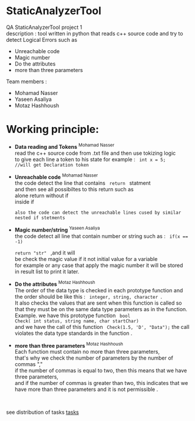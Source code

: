 # StaticAnalyzerTool
QA StaticAnalyzerTool project 1  
description : 
tool written in python that reads c++ source code and try to detect Logical Errors such as <br>
* Unreachable code
* Magic number
* Do the attributes
* more than three parameters

Team members : 
* Mohamad Nasser
* Yaseen Asaliya
* Motaz Hashhoush

# Working principle: 
* <b>Data reading and Tokens</b> <sup>Mohamad Nasser</sup> <br>
      read the c++ source code from .txt file and then use tokizing logic
      <br> to give each line a token to his state 
      for example : 
      <code>
        int x = 5; //will get Declaration token 
      </code>
* <b>Unreachable code</b> <sup>Mohamad Nasser</sup> <br>
      the code detect the line that contains <code> return  </code> statment
      <br> and then see all possibiltes to this return such as <br>
      alone return without if <br>
       inside if <br>
      
      also the code can detect the unreachable lines cused by similar nested if stetments 

* <b>Magic number/string</b> <sup>Yaseen Asaliya</sup>
     <br>the code detect all line that contain number or string such as : 
     <code> 
        if(x == -1)       
        return "str"
      </code> 
      ,and it will <br>
     be check the magic value if it not initial value for a variable <br>
     for example or any case that apply the magic number it will be stored <br>
     in result list to print it later.

* <b>Do the attributes</b> <sup>Motaz Hashhoush</sup> <br>
The order of the data type is checked in each prototype function and the order should be like this : <code> integer, string, character </code>. <br>
It also checks the values that are sent when this function is called so that they must be on the same data type parameters as in the function.  <br>
Example. we have this prototype function <code> bool Check( int status, string name, char startChar) </code> <br>
and we have the call of this function <code> Check(1.5, 'D', "Data");</code> the call violates the data type standards in the function .


* <b> more than three parameters </b> <sup>Motaz Hashhoush</sup> <br>
Each function must contain no more than three parameters, <br> 
that's why we check the number of parameters by the number of commas "," <br>
if the number of commas is equal to two, then this means that we have three parameters, <br>
and if the number of commas is greater than two, this indicates that we have more than three parameters and it is not permissible .


</br>

see distribution of tasks <a href="https://mud-risk-c1e.notion.site/QA-Group-Assignment-06463ee5c72949329cd49fb9b35ee095"> tasks </a>
